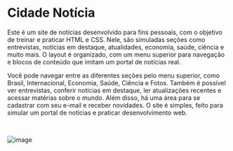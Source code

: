 # Cidade Notícia

Este é um site de notícias desenvolvido para fins pessoais, com o objetivo de treinar e praticar HTML e CSS. Nele, são simuladas seções como entrevistas, notícias em destaque, atualidades, economia, saúde, ciência e muito mais. O layout é organizado, com um menu superior para navegação e blocos de conteúdo que imitam um portal de notícias real.

Você pode navegar entre as diferentes seções pelo menu superior, como Brasil, Internacional, Economia, Saúde, Ciência e Fotos. Também é possível ver entrevistas, conferir notícias em destaque, ler atualizações recentes e acessar matérias sobre o mundo. Além disso, há uma área para se cadastrar com seu e-mail e receber novidades. O site é simples, feito para simular um portal de notícias e praticar desenvolvimento web.

<br>

![image](https://github.com/user-attachments/assets/8538f942-8765-4205-a356-d5f2ce83ad7b)
